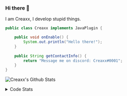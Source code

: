 ### Hi there 👋

I am Creaxx, I develop stupid things. 

```java
public class Creaxx implements JavaPlugin {

    public void onEnable() {
        System.out.println("Hello there!");
    }
    
    public String getContactInfo() {
        return "Message me on discord: Creaxx#0001";
    }
}
```

![Creaxx's Github Stats](https://github-readme-stats.vercel.app/api?username=CreaxxOG&show_icons=true&theme=dark&count_private=true)

<details>
  <summary>Code Stats</summary>

<!--START_SECTION:waka-->
![Code Time](http://img.shields.io/badge/Code%20Time-0%20secs-blue)

![Lines of code](https://img.shields.io/badge/From%20Hello%20World%20I%27ve%20Written-305%20lines%20of%20code-blue)

**🐱 My GitHub Data** 

> 🏆 212 Contributions in the Year 2022
 > 
> 📦 416.0 kB Used in GitHub's Storage 
 > 
> 🚫 Not Opted to Hire
 > 
> 📜 2 Public Repositories 
 > 
> 🔑 5 Private Repositories  
 > 
**I'm a Night 🦉** 

```text
🌞 Morning    19 commits     ██░░░░░░░░░░░░░░░░░░░░░░░   10.67% 
🌆 Daytime    62 commits     ████████░░░░░░░░░░░░░░░░░   34.83% 
🌃 Evening    91 commits     ████████████░░░░░░░░░░░░░   51.12% 
🌙 Night      6 commits      ░░░░░░░░░░░░░░░░░░░░░░░░░   3.37%

```
📅 **I'm Most Productive on Monday** 

```text
Monday       38 commits     █████░░░░░░░░░░░░░░░░░░░░   21.35% 
Tuesday      20 commits     ██░░░░░░░░░░░░░░░░░░░░░░░   11.24% 
Wednesday    26 commits     ███░░░░░░░░░░░░░░░░░░░░░░   14.61% 
Thursday     23 commits     ███░░░░░░░░░░░░░░░░░░░░░░   12.92% 
Friday       23 commits     ███░░░░░░░░░░░░░░░░░░░░░░   12.92% 
Saturday     27 commits     ███░░░░░░░░░░░░░░░░░░░░░░   15.17% 
Sunday       21 commits     ███░░░░░░░░░░░░░░░░░░░░░░   11.8%

```


📊 **This Week I Spent My Time On** 

```text
💬 Programming Languages: 
Java                     21 hrs 37 mins      █████████████████████░░░░   87.18% 
XML                      1 hr 26 mins        █░░░░░░░░░░░░░░░░░░░░░░░░   5.8% 
Kotlin                   1 hr 15 mins        █░░░░░░░░░░░░░░░░░░░░░░░░   5.06% 
YAML                     26 mins             ░░░░░░░░░░░░░░░░░░░░░░░░░   1.8% 
TypeScript               2 mins              ░░░░░░░░░░░░░░░░░░░░░░░░░   0.14%

🔥 Editors: 
IntelliJ                 24 hrs 13 mins      █████████████████████████   100.0%

```

**I Mostly Code in Java** 

```text
Java                     6 repos             ██████████████████░░░░░░░   75.0% 
EJS                      1 repo              ███░░░░░░░░░░░░░░░░░░░░░░   12.5% 
Kotlin                   1 repo              ███░░░░░░░░░░░░░░░░░░░░░░   12.5%

```



 Last Updated on 07/08/2022 18:29:11 UTC
<!--END_SECTION:waka-->
</details>
